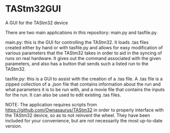 # TAStm32GUI
A GUI for the TAStm32 device

There are two main applications in this repository: main.py and tasfile.py.

main.py: this is the GUI for controlling the TAStm32. It loads .tas files created either by hand or with tasfile.py and allows for easy modification of various parameters that the TAStm32 takes in order to aid in the syncing of runs on real hardware. It gives out the command associated with the given parameters, and also has a button that sends such a listed run to the TAStm32.

tasfile.py: this is a GUI to assist with the creation of a .tas file. A .tas file is a zipped collection of a .json file that contains information about the run and what parameters it is to be run with, and a movie file that contains the inputs for the run. It can also be used to edit existing .tas files.

NOTE: The application requires scripts from https://github.com/Ownasaurus/TAStm32 in order to properly interface with the TAStm32 device, so as to not reinvent the wheel. They have been included for your convenience, but are not necessarily the most up-to-date version.
